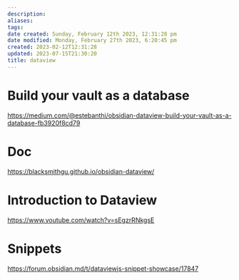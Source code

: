 ```yaml
---
description:
aliases: 
tags: 
date created: Sunday, February 12th 2023, 12:31:28 pm
date modified: Monday, February 27th 2023, 6:20:45 pm
created: 2023-02-12T12:31:28
updated: 2023-07-15T21:30:20
title: dataview
---
```


# Build your vault as a database

https://medium.com/@estebanthi/obsidian-dataview-build-your-vault-as-a-database-fb3920f8cd79

# Doc

https://blacksmithgu.github.io/obsidian-dataview/ 

# Introduction to Dataview

https://www.youtube.com/watch?v=sEgzrRNkgsE

# Snippets

https://forum.obsidian.md/t/dataviewjs-snippet-showcase/17847
